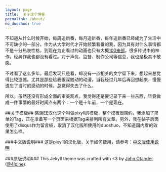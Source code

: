 ```yaml
---
layout: page
title:  关于这个博客
permalink: /about/
no_duoshuo: true
---
```


不知道从什么时候开始，每周追新番，每月追新番，每年追新番已经成为了生活中不可缺少的一部分。作为从大学时代才开始频繁看番的我，因为具有对什么事情都不是十分热衷性格，到现在为止看过的动画也只有大概[100来部](http://movie.douban.com/people/planeyang/collect)，很多传说中的神作，经典作我也都没有看过。对于声优、监督、制作公司等信息，我也是极其不敏感。

不过看了这么多年，最后发现只是看，却没有一点相关的文字留下来，想起来总觉得比较遗憾。尤其是那些给我很深触动的动漫，当我经过几年后再回想起来，慢慢遗忘了当时的感动的时候，总觉得失去了什么。

所以，虽然还没有形成全面的审美观点，我觉得还是要记录下来一些东西，毕竟做成一件事情的最好时间点有两个：一个是十年前，一个是现在。


##关于模板##
感谢[EE](https://github.com/ee0703)汉化这个叫做pixyll的模板，整个模板很简约，我添加了简单的Tag，正在准备写一个页面来根据Tag来排列所有文章。另外，我在帖子后面使用了disqus作为留言板，取消了汉化版所使用的duoshuo，不知道国内看的效果怎么样。

###中文版说明###
这是pixyll的汉化版，关于如何使用，请参考：[中文版使用说明](http://pixyll.maxee.info)

###原版说明###
This Jekyll theme was crafted with <3 by [John Otander](http://johnotander.com)
([@4lpine](https://twitter.com/4lpine)).
